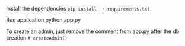 Install the dependencies
```pip install -r requirements.txt```

Run application
python app.py

To create an admin, just remove the comment from app.py after the db creation
```# createAdmin()```